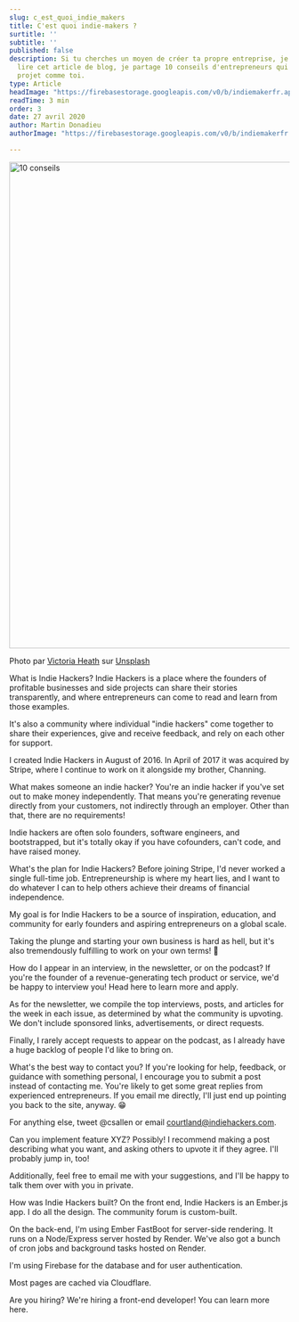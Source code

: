 ```yaml
---
slug: c_est_quoi_indie_makers
title: C'est quoi indie-makers ?
surtitle: ''
subtitle: ''
published: false
description: Si tu cherches un moyen de créer ta propre entreprise, je t'invite à
  lire cet article de blog, je partage 10 conseils d'entrepreneurs qui ont lancé leur
  projet comme toi.
type: Article
headImage: "https://firebasestorage.googleapis.com/v0/b/indiemakerfr.appspot.com/o/static%2Fvictoria-heath-magaxayq_ne-unsplash.jpg?alt=media&token=124c04f0-3e12-4452-9569-3ce6dc4f983e"
readTime: 3 min
order: 3
date: 27 avril 2020
author: Martin Donadieu
authorImage: "https://firebasestorage.googleapis.com/v0/b/indiemakerfr.appspot.com/o/static%2Fprofil_martin.png?alt=media&token=845cecb1-7445-409d-8169-cc233f149071"

---
```

<img class="w-full rounded-lg" src="https://firebasestorage.googleapis.com/v0/b/indiemakerfr.appspot.com/o/static%2Fvictoria-heath-magaxayq_ne-unsplash.jpg?alt=media&token=124c04f0-3e12-4452-9569-3ce6dc4f983e" alt="10 conseils" width="1310" height="873">

<p class="text-xs">Photo par <a href="https://unsplash.com/@vheath?utm_source=unsplash&utm_medium=referral&utm_content=creditCopyText">Victoria Heath</a> sur <a href="https://unsplash.com/?utm_source=unsplash&utm_medium=referral&utm_content=creditCopyText">Unsplash</a></p>

What is Indie Hackers?
Indie Hackers is a place where the founders of profitable businesses and side projects can share their stories transparently, and where entrepreneurs can come to read and learn from those examples.

It's also a community where individual "indie hackers" come together to share their experiences, give and receive feedback, and rely on each other for support.

I created Indie Hackers in August of 2016. In April of 2017 it was acquired by Stripe, where I continue to work on it alongside my brother, Channing.

What makes someone an indie hacker?
You're an indie hacker if you've set out to make money independently. That means you're generating revenue directly from your customers, not indirectly through an employer. Other than that, there are no requirements!

Indie hackers are often solo founders, software engineers, and bootstrapped, but it's totally okay if you have cofounders, can't code, and have raised money.

What's the plan for Indie Hackers?
Before joining Stripe, I'd never worked a single full-time job. Entrepreneurship is where my heart lies, and I want to do whatever I can to help others achieve their dreams of financial independence.

My goal is for Indie Hackers to be a source of inspiration, education, and community for early founders and aspiring entrepreneurs on a global scale.

Taking the plunge and starting your own business is hard as hell, but it's also tremendously fulfilling to work on your own terms! 🤗

How do I appear in an interview, in the newsletter, or on the podcast?
If you're the founder of a revenue-generating tech product or service, we'd be happy to interview you! Head here to learn more and apply.

As for the newsletter, we compile the top interviews, posts, and articles for the week in each issue, as determined by what the community is upvoting. We don't include sponsored links, advertisements, or direct requests.

Finally, I rarely accept requests to appear on the podcast, as I already have a huge backlog of people I'd like to bring on.

What's the best way to contact you?
If you're looking for help, feedback, or guidance with something personal, I encourage you to submit a post instead of contacting me. You're likely to get some great replies from experienced entrepreneurs. If you email me directly, I'll just end up pointing you back to the site, anyway. 😁

For anything else, tweet @csallen or email courtland@indiehackers.com.

Can you implement feature XYZ?
Possibly! I recommend making a post describing what you want, and asking others to upvote it if they agree. I'll probably jump in, too!

Additionally, feel free to email me with your suggestions, and I'll be happy to talk them over with you in private.

How was Indie Hackers built?
On the front end, Indie Hackers is an Ember.js app. I do all the design. The community forum is custom-built.

On the back-end, I'm using Ember FastBoot for server-side rendering. It runs on a Node/Express server hosted by Render. We've also got a bunch of cron jobs and background tasks hosted on Render.

I'm using Firebase for the database and for user authentication.

Most pages are cached via Cloudflare.

Are you hiring?
We're hiring a front-end developer! You can learn more here.
